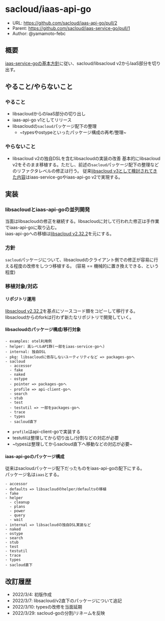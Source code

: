 # sacloud/iaas-api-go

- URL: https://github.com/sacloud/iaas-api-go/pull/2
- Parent: https://github.com/sacloud/iaas-service-go/pull/1
- Author: @yamamoto-febc

## 概要

[iaas-service-goの基本方針](https://github.com/sacloud/iaas-service-go/pull/1)に従い、sacloud/libsacloud v2からIaaS部分を切り出す。

## やること/やらないこと

### やること

- libsacloudからのIaaS部分の切り出し
- iaas-api-go v1としてリリース
- libsacloudの`sacloud`パッケージ配下の整理
  - ~typesやostypeといったパッケージ構成の再考/整理~
   
### やらないこと

- libsacloud v2の独自DSLを含むlibsacloudの実装の改善
  基本的にlibsacloud v2をそのまま移植する。ただし、前述の`sacloud`パッケージ配下の整理などのリファクタレベルの修正は行う。
  従来[libsacloud v3として検討されてきた内容](https://github.com/sacloud/libsacloud/issues/791)はiaas-service-goやiaas-api-go v2で実現する。

## 実装

### libsacloudとiaas-api-goの並列開発

当面はlibsacloudの修正を継続する。libsacloudに対して行われた修正は手作業でiaas-api-goに取り込む。  
iaas-api-goへの移植は[libsacloud v2.32.2](https://github.com/sacloud/libsacloud/tree/v2.32.2)を元にする。  

### 方針

`sacloud`パッケージについて、libsacloudのクライアント側での修正が容易に行える程度の改修をしつつ移植する。
(容易 == 機械的に置き換えできる、という程度)

### 移植対象/対応

#### リポジトリ運用

[libsacloud v2.32.2](https://github.com/sacloud/libsacloud/tree/v2.32.2)を基点にソースコード類をコピーして移行する。  
libsacloudからのforkは行わず新たなリポジトリで開発していく。

#### libsacloudのパッケージ構成/移行対象

```console
- examples: otel利用例
- helper: 高レベルAPI群(一部をiaas-service-goへ)
- internal: 独自DSL
- pkg: libsacloudに依存しないユーティリティなど => packages-goへ
- sacloud
  - accessor
  - fake
  - naked
  - ostype
  - pointer => packages-goへ
  - profile => api-client-goへ
  - search
  - stub
  - test
  - testutil => 一部をpackages-goへ
  - trace
  - types
  - sacloud直下
```

- `profile`はapi-client-goで実装する  
- testutilは整理してから切り出し/分割などの対応が必要  
- ~typesは整理してからsacloud直下へ移動などの対応が必要~  

#### iaas-api-goのパッケージ構成

従来はsacloudパッケージ配下だったものをiaas-api-goの配下にする。  
パッケージ名は`iaas`とする。

```console
- accessor
- defaults => libsacloudのhelper/defaultsの移植
- fake
- helper
  - cleanup  
  - plans    
  - power    
  - query    
  - wait     
- internal => libsacloudの独自DSL実装など
- naked
- ostype
- search
- stub
- test
- testutil
- trace
- types
- sacloud直下
```

## 改訂履歴

- 2022/3/4: 初版作成
- 2022/3/7: libsacloud/v2直下のパッケージについて追記
- 2022/3/10: typesの改修を当面延期
- 2022/3/29: sacloud-goの分割/リネームを反映